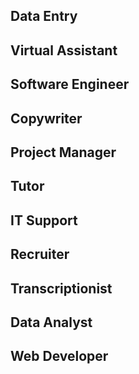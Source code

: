 ## Data Entry

## Virtual Assistant

## Software Engineer

## Copywriter

## Project Manager

## Tutor

## IT Support

## Recruiter

## Transcriptionist

## Data Analyst

## Web Developer